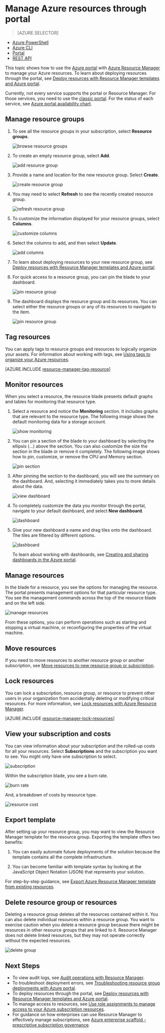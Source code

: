 <properties 
	pageTitle="Use Azure portal to manage Azure resources | Microsoft Azure" 
	description="Use Azure portal and Azure Resource Manage to manage your resources. Shows how to work with dashboards to monitor resources." 
	services="azure-resource-manager,azure-portal" 
	documentationCenter="" 
	authors="tfitzmac" 
	manager="timlt" 
	editor="tysonn"/>

<tags 
	ms.service="azure-resource-manager" 
	ms.workload="multiple" 
	ms.tgt_pltfrm="na" 
	ms.devlang="na" 
	ms.topic="article" 
	ms.date="09/12/2016" 
	ms.author="tomfitz"/>

# Manage Azure resources through portal

> [AZURE.SELECTOR]
- [Azure PowerShell](../powershell-azure-resource-manager.md)
- [Azure CLI](../xplat-cli-azure-resource-manager.md)
- [Portal](resource-group-portal.md) 
- [REST API](../resource-manager-rest-api.md)

This topic shows how to use the [Azure portal](https://portal.azure.com) with [Azure Resource Manager](../azure-resource-manager/resource-group-overview.md) to manage your Azure resources. To learn about deploying resources through the portal, see [Deploy resources with Resource Manager templates and Azure portal](../resource-group-template-deploy-portal.md).

Currently, not every service supports the portal or Resource Manager. For those services, you need to use the [classic portal](https://manage.windowsazure.com). For the status of each service, see [Azure portal availability chart](https://azure.microsoft.com/features/azure-portal/availability/).

## Manage resource groups

1. To see all the resource groups in your subscription, select **Resource groups**.

    ![browse resource groups](./media/resource-group-portal/browse-groups.png)

1. To create an empty resource group, select **Add**.

    ![add resource group](./media/resource-group-portal/add-resource-group.png)

1. Provide a name and location for the new resource group. Select **Create**.

    ![create resource group](./media/resource-group-portal/create-empty-group.png)

1. You may need to select **Refresh** to see the recently created resource group.

    ![refresh resource group](./media/resource-group-portal/refresh-resource-groups.png)

1. To customize the information displayed for your resource groups, select **Columns**.

    ![customize columns](./media/resource-group-portal/select-columns.png)

1. Select the columns to add, and then select **Update**.

    ![add columns](./media/resource-group-portal/add-columns.png)

1. To learn about deploying resources to your new resource group, see [Deploy resources with Resource Manager templates and Azure portal](../resource-group-template-deploy-portal.md).

1. For quick access to a resource group, you can pin the blade to your dashboard.

    ![pin resource group](./media/resource-group-portal/pin-group.png)

1. The dashboard displays the resource group and its resources. You can select either the resource groups or any of its resources to navigate to the item.

    ![pin resource group](./media/resource-group-portal/show-resource-group-dashboard.png)

## Tag resources

You can apply tags to resource groups and resources to logically organize your assets. For information about working with tags, see [Using tags to organize your Azure resources](../resource-group-using-tags.md).

[AZURE.INCLUDE [resource-manager-tag-resource](../../includes/resource-manager-tag-resources.md)]

## Monitor resources

When you select a resource, the resource blade presents default graphs and tables for monitoring that resource type.

1. Select a resource and notice the **Monitoring** section. It includes graphs that are relevant to the resource type. The following image shows the default monitoring data for a storage account.

    ![show monitoring](./media/resource-group-portal/show-monitoring.png)

1. You can pin a section of the blade to your dashboard by selecting the ellipsis (...) above the section. You can also customize the size the section in the blade or remove it completely. The following image shows how to pin, customize, or remove the CPU and Memory section.

    ![pin section](./media/resource-group-portal/pin-cpu-section.png)

1. After pinning the section to the dashboard, you will see the summary on the dashboard. And, selecting it immediately takes you to more details about the data.

    ![view dashboard](./media/resource-group-portal/view-startboard.png)

1. To completely customize the data you monitor through the portal, navigate to your default dashboard, and select **New dashboard**.

    ![dashboard](./media/resource-group-portal/dashboard.png)

1. Give your new dashboard a name and drag tiles onto the dashboard. The tiles are filtered by different options.

    ![dashboard](./media/resource-group-portal/create-dashboard.png)

     To learn about working with dashboards, see [Creating and sharing dashboards in the Azure portal](azure-portal-dashboards.md).

## Manage resources

In the blade for a resource, you see the options for managing the resource. The portal presents management options for that particular resource type. You see the management commands across the top of the resource blade and on the left side.

![manage resources](./media/resource-group-portal/manage-resources.png)

From these options, you can perform operations such as starting and stopping a virtual machine, or reconfiguring the properties of the virtual machine.

## Move resources

If you need to move resources to another resource group or another subscription, see [Move resources to new resource group or subscription](../resource-group-move-resources.md).

## Lock resources

You can lock a subscription, resource group, or resource to prevent other users in your organization from accidentally deleting or modifying critical resources. For more information, see [Lock resources with Azure Resource Manager](../resource-group-lock-resources.md).

[AZURE.INCLUDE [resource-manager-lock-resources](../../includes/resource-manager-lock-resources.md)]

## View your subscription and costs

You can view information about your subscription and the rolled-up costs for all your resources. Select **Subscriptions** and the subscription you want to see. You might only have one subscription to select.

![subscription](./media/resource-group-portal/select-subscription.png)

Within the subscription blade, you see a burn rate.

![burn rate](./media/resource-group-portal/burn-rate.png)

And, a breakdown of costs by resource type.

![resource cost](./media/resource-group-portal/cost-by-resource.png)

## Export template

After setting up your resource group, you may want to view the Resource Manager template for the resource group. Exporting the template offers two benefits:

1. You can easily automate future deployments of the solution because the template contains all the complete infrastructure.

2. You can become familiar with template syntax by looking at the JavaScript Object Notation (JSON) that represents your solution.

For step-by-step guidance, see [Export Azure Resource Manager template from existing resources](../resource-manager-export-template.md).

## Delete resource group or resources

Deleting a resource group deletes all the resources contained within it. You can also delete individual resources within a resource group. You want to exercise caution when you delete a resource group because there might be resources in other resource groups that are linked to it. Resource Manager does not delete linked resources, but they may not operate correctly without the expected resources.

![delete group](./media/resource-group-portal/delete-group.png)

## Next Steps

- To view audit logs, see [Audit operations with Resource Manager](../resource-group-audit.md).
- To troubleshoot deployment errors, see [Troubleshooting resource group deployments with Azure portal](../resource-manager-troubleshoot-deployments-portal.md).
- To deploy resources through the portal, see [Deploy resources with Resource Manager templates and Azure portal](../resource-group-template-deploy-portal.md).
- To manage access to resources, see [Use role assignments to manage access to your Azure subscription resources](../active-directory/role-based-access-control-configure.md).
- For guidance on how enterprises can use Resource Manager to effectively manage subscriptions, see [Azure enterprise scaffold - prescriptive subscription governance](../resource-manager-subscription-governance.md).

